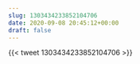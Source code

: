 ```yaml
---
slug: 1303434233852104706
date: 2020-09-08 20:45:12+00:00
draft: false
---
```


{{< tweet 1303434233852104706 >}}
